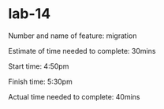 # lab-14

Number and name of feature: migration

Estimate of time needed to complete: 30mins

Start time: 4:50pm

Finish time: 5:30pm

Actual time needed to complete: 40mins
